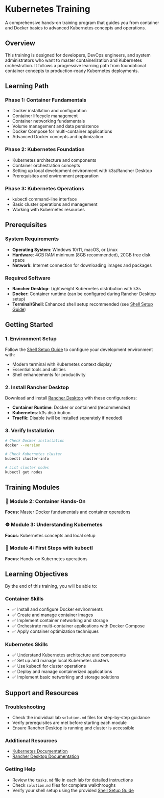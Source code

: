 # Kubernetes Training

A comprehensive hands-on training program that guides you from container and Docker basics to advanced Kubernetes concepts and operations.

## Overview

This training is designed for developers, DevOps engineers, and system administrators who want to master containerization and Kubernetes orchestration. It follows a progressive learning path from foundational container concepts to production-ready Kubernetes deployments.

## Learning Path

### Phase 1: Container Fundamentals

- Docker installation and configuration
- Container lifecycle management
- Container networking fundamentals
- Volume management and data persistence
- Docker Compose for multi-container applications
- Advanced Docker concepts and optimization

### Phase 2: Kubernetes Foundation

- Kubernetes architecture and components
- Container orchestration concepts
- Setting up local development environment with k3s/Rancher Desktop
- Prerequisites and environment preparation

### Phase 3: Kubernetes Operations

- kubectl command-line interface
- Basic cluster operations and management
- Working with Kubernetes resources

## Prerequisites

### System Requirements

- **Operating System**: Windows 10/11, macOS, or Linux
- **Hardware**: 4GB RAM minimum (8GB recommended), 20GB free disk space
- **Network**: Internet connection for downloading images and packages

### Required Software

- **Rancher Desktop**: Lightweight Kubernetes distribution with k3s
- **Docker**: Container runtime (can be configured during Rancher Desktop setup)
- **Terminal/Shell**: Enhanced shell setup recommended (see [Shell Setup Guide](common/setup-shell.md))

## Getting Started

### 1. Environment Setup

Follow the [Shell Setup Guide](common/setup-shell.md) to configure your development environment with:

- Modern terminal with Kubernetes context display
- Essential tools and utilities
- Shell enhancements for productivity

### 2. Install Rancher Desktop

Download and install [Rancher Desktop](https://rancherdesktop.io/) with these configurations:

- **Container Runtime**: Docker or containerd (recommended)
- **Kubernetes**: k3s distribution
- **Traefik**: Disable (will be installed separately if needed)

### 3. Verify Installation

```bash
# Check Docker installation
docker --version

# Check Kubernetes cluster
kubectl cluster-info

# List cluster nodes
kubectl get nodes
```

## Training Modules

### 🐳 Module 2: Container Hands-On

**Focus**: Master Docker fundamentals and container operations

### ☸️ Module 3: Understanding Kubernetes

**Focus**: Kubernetes concepts and local setup

### 🚀 Module 4: First Steps with kubectl

**Focus**: Hands-on Kubernetes operations

## Learning Objectives

By the end of this training, you will be able to:

### Container Skills

- ✅ Install and configure Docker environments
- ✅ Create and manage container images
- ✅ Implement container networking and storage
- ✅ Orchestrate multi-container applications with Docker Compose
- ✅ Apply container optimization techniques

### Kubernetes Skills

- ✅ Understand Kubernetes architecture and components
- ✅ Set up and manage local Kubernetes clusters
- ✅ Use kubectl for cluster operations
- ✅ Deploy and manage containerized applications
- ✅ Implement basic networking and storage solutions

## Support and Resources

### Troubleshooting

- Check the individual lab `solution.md` files for step-by-step guidance
- Verify prerequisites are met before starting each module
- Ensure Rancher Desktop is running and cluster is accessible

### Additional Resources

- [Kubernetes Documentation](https://kubernetes.io/docs/)
- [Rancher Desktop Documentation](https://docs.rancherdesktop.io/)

### Getting Help

- Review the `tasks.md` file in each lab for detailed instructions
- Check `solution.md` files for complete walkthroughs
- Verify your shell setup using the provided [Shell Setup Guide](common/setup-shell.md)
